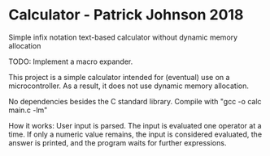 # Calculator - Patrick Johnson 2018
Simple infix notation text-based calculator without dynamic memory allocation

TODO: Implement a macro expander.

This project is a simple calculator intended for (eventual) use on a microcontroller. As a result, 
it does not use dynamic memory allocation.

No dependencies besides the C standard library. 
Compile with "gcc -o calc main.c -lm"

How it works:
User input is parsed. The input is evaluated one operator at a time. If only a numeric
value remains, the input is considered evaluated, the answer is printed, and the program
waits for further expressions.